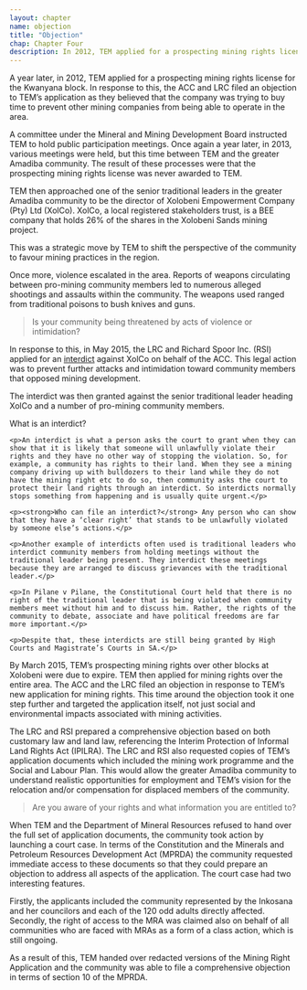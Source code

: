 ```yaml
---
layout: chapter
name: objection
title: "Objection"
chap: Chapter Four
description: In 2012, TEM applied for a prospecting mining rights license for the Kwanyana block. In response to this, the ACC and LRC filed an objection to TEM’s application as they believed that the company was trying to buy time to prevent other mining companies from being able to operate in the area.
---
```

A year later, in 2012, TEM applied for a prospecting mining rights license for the Kwanyana block. In response to this, the ACC and LRC filed an objection to TEM’s application as they believed that the company was trying to buy time to prevent other mining companies from being able to operate in the area.

A committee under the Mineral and Mining Development Board instructed TEM to hold public participation meetings. Once again a year later, in 2013, various meetings were held, but this time between TEM and the greater Amadiba community. The result of these processes were that the prospecting mining rights license was never awarded to TEM.

TEM then approached one of the senior traditional leaders in the greater Amadiba community to be the director of Xolobeni Empowerment Company (Pty) Ltd (XolCo). XolCo, a local registered stakeholders trust, is a BEE company that holds 26% of the shares in the Xolobeni Sands mining project.

This was a strategic move by TEM to shift the perspective of the community to favour mining practices in the region.

Once more, violence escalated in the area. Reports of weapons circulating between pro-mining community members led to numerous alleged shootings and assaults within the community. The weapons used ranged from traditional poisons to bush knives and guns.

> Is your community being threatened by acts of violence or intimidation?

In response to this, in May 2015, the LRC and Richard Spoor Inc. (RSI) applied for an <a class="info-link" data-toggle="collapse" href="#interdict" aria-expanded="false" aria-controls="interdict"><i class="fa fa-info-circle" aria-hidden="true"></i> interdict</a> against XolCo on behalf of the ACC. This legal action was to prevent further attacks and intimidation toward community members that opposed mining development. 

The interdict was then granted against the senior traditional leader heading XolCo and a number of pro-mining community members.

<div class="edu-segment collapse" id="interdict">
	<div class="edu-title">What is an interdict?</div>

	<p>An interdict is what a person asks the court to grant when they can show that it is likely that someone will unlawfully violate their rights and they have no other way of stopping the violation. So, for example, a community has rights to their land. When they see a mining company driving up with bulldozers to their land while they do not have the mining right etc to do so, then community asks the court to protect their land rights through an interdict. So interdicts normally stops something from happening and is usually quite urgent.</p>

	<p><strong>Who can file an interdict?</strong> Any person who can show that they have a ‘clear right’ that stands to be unlawfully violated by someone else’s actions.</p>
	 
	<p>Another example of interdicts often used is traditional leaders who interdict community members from holding meetings without the traditional leader being present. They interdict these meetings because they are arranged to discuss grievances with the traditional leader.</p>
	 
	<p>In Pilane v Pilane, the Constitutional Court held that there is no right of the traditional leader that is being violated when community members meet without him and to discuss him. Rather, the rights of the community to debate, associate and have political freedoms are far more important.</p>
	 
	<p>Despite that, these interdicts are still being granted by High Courts and Magistrate’s Courts in SA.</p>
</div>

By March 2015, TEM’s prospecting mining rights over other blocks at Xolobeni were due to expire. TEM then applied for mining rights over the entire area. The ACC and the LRC filed an objection in response to TEM’s new application for mining rights. This time around the objection took it one step further and targeted the application itself, not just social and environmental impacts associated with mining activities.

The LRC and RSI prepared a comprehensive objection based on both customary law and land law, referencing the Interim Protection of Informal Land Rights Act (IPILRA). The LRC and RSI also requested copies of TEM’s application documents which included the mining work programme and the Social and Labour Plan. This would allow the greater Amadiba community to understand realistic opportunities for employment and TEM’s vision for the relocation and/or compensation for displaced members of the community.

> Are you aware of your rights and what information you are entitled to?

When TEM and the Department of Mineral Resources refused to hand over the full set of application documents, the community took action by launching a court case. In terms of the Constitution and the Minerals and Petroleum Resources Development Act (MPRDA) the community requested immediate access to these documents so that they could prepare an objection to address all aspects of the application. The court case had two interesting features.

Firstly, the applicants included the community represented by the Inkosana and her councilors and each of the 120 odd adults directly affected. Secondly, the right of access to the MRA was claimed also on behalf of all communities who are faced with MRAs as a form of a class action, which is still ongoing.

As a result of this, TEM handed over redacted versions of the Mining Right Application and the community was able to file a comprehensive objection in terms of section 10 of the MPRDA.